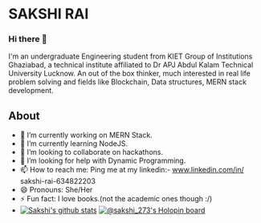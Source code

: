 # SAKSHI RAI

### Hi there 👋
I'm an undergraduate Engineering student from KIET Group of Institutions Ghaziabad, a technical institute affiliated to Dr APJ Abdul Kalam Technical University Lucknow.
An out of the box thinker, much interested in real life problem solving and fields like Blockchain, Data structures, MERN stack development.

## About 

- 🔭 I’m currently working on MERN Stack.
- 🌱 I’m currently learning NodeJS.
- 👯 I’m looking to collaborate on hackathons.
- 🤔 I’m looking for help with Dynamic Programming.
- 📫 How to reach me: Ping me at my linkedin:- www.linkedin.com/in/ 
sakshi-rai-634822203
- 😄 Pronouns: She/Her
- ⚡ Fun fact: I love books.(not the academic ones though :/)
- [![Sakshi's github stats](https://github-readme-stats.vercel.app/api?username=Sakshirai273)](https://github.com/Sakshirai273/github-readme-stats)
[![@sakshi_273's Holopin board](https://holopin.me/sakshi_273)](https://holopin.io/@sakshi_273)

